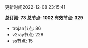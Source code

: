 更新时间2022-12-08 23:15:41

**总订阅: 73**
**总节点: 1002**
**有效节点: 329**
- trojan节点: 86
- v2ray节点: 228
- ss节点: 15
